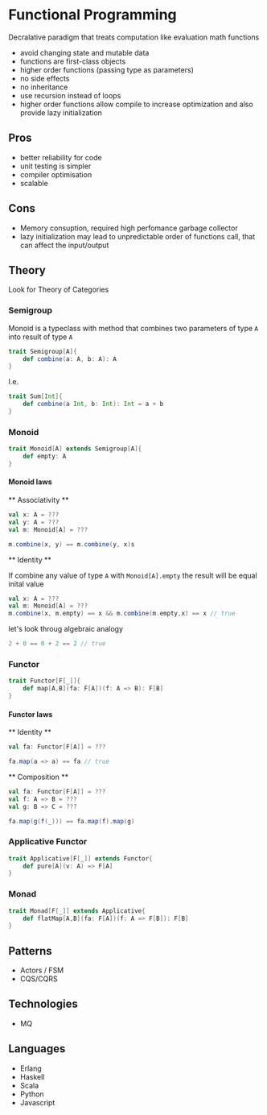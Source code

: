 # Functional Programming

Decralative paradigm that treats computation like evaluation math functions

* avoid changing state and mutable data
* functions are first-class objects
* higher order functions (passing type as parameters)
* no side effects
* no inheritance
* use recursion instead of loops
* higher order functions allow compile to increase optimization and also provide lazy initialization

## Pros

* better reliability for code
* unit testing is simpler
* compiler optimisation
* scalable

## Cons

* Memory consuption, required high perfomance garbage collector
* lazy initialization may lead to unpredictable order of functions call, that can affect the input/output

## Theory

Look for Theory of Categories

### Semigroup

Monoid is a typeclass with method that combines two parameters of type `A` into result of type `A`

```scala
trait Semigroup[A]{
    def combine(a: A, b: A): A
}
```

I.e.

```scala
trait Sum[Int]{
    def combine(a Int, b: Int): Int = a + b
}
```

### Monoid 

```scala
trait Monoid[A] extends Semigroup[A]{
    def empty: A
}
```

#### Monoid laws

** Associativity **

```scala
val x: A = ???
val y: A = ???
val m: Monoid[A] = ???

m.combine(x, y) == m.combine(y, x)s
```

** Identity **

If combine any value of type `A` with `Monoid[A].empty` the result will be equal inital value 

```scala
val x: A = ???
val m: Monoid[A] = ???
m.combine(x, m.empty) == x && m.combine(m.empty,x) == x // true
```

let's look throug algebraic analogy

```scala
2 + 0 == 0 + 2 == 2 // true
```

### Functor

```scala
trait Functor[F[_]]{
    def map[A,B](fa: F[A])(f: A => B): F[B]
}
```

#### Functor laws

** Identity **

```scala
val fa: Functor[F[A]] = ???

fa.map(a => a) == fa // true
```

** Composition **

```scala
val fa: Functor[F[A]] = ???
val f: A => B = ???
val g: B => C = ???

fa.map(g(f(_))) == fa.map(f).map(g)
```

### Applicative Functor

```scala
trait Applicative[F[_]] extends Functor{
    def pure[A](v: A) => F[A]
}
```

### Monad

```scala
trait Monad[F[_]] extends Applicative{
    def flatMap[A,B](fa: F[A])(f: A => F[B]): F[B]
}
```

## Patterns

* Actors / FSM
* CQS/CQRS

## Technologies

* MQ

## Languages

* Erlang
* Haskell
* Scala
* Python
* Javascript

